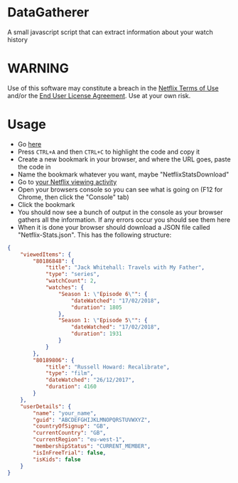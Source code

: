 # DataGatherer

A small javascript script that can extract information about your watch history

# WARNING

Use of this software may constitute a breach in the [Netflix Terms of Use](https://help.netflix.com/legal/termsofuse) and/or the [End User License Agreement](https://help.netflix.com/legal/eula). Use at your own risk.

# Usage

 - Go [here](https://raw.githubusercontent.com/thatguywiththatname/NetflixStats/master/DataGatherer/minified/main.js)
 - Press `CTRL+A` and then `CTRL+C` to highlight the code and copy it
 - Create a new bookmark in your browser, and where the URL goes, paste the code in
 - Name the bookmark whatever you want, maybe "NetflixStatsDownload"
 - Go to [your Netflix viewing activity](https://www.netflix.com/viewingactivity) 
 - Open your browsers console so you can see what is going on (F12 for Chrome, then click the "Console" tab)
 - Click the bookmark
 - You should now see a bunch of output in the console as your browser gathers all the information. If any errors occur you should see them here
 - When it is done your browser should download a JSON file called "Netflix-Stats.json". This has the following structure:

```json
{
    "viewedItems": {
        "80186848": {
            "title": "Jack Whitehall: Travels with My Father",
            "type": "series",
            "watchCount": 2,
            "watches": {
                "Season 1: \"Episode 6\"": {
                    "dateWatched": "17/02/2018",
                    "duration": 1805
                },
                "Season 1: \"Episode 5\"": {
                    "dateWatched": "17/02/2018",
                    "duration": 1931
                }
            }
        },
        "80189806": {
            "title": "Russell Howard: Recalibrate",
            "type": "film",
            "dateWatched": "26/12/2017",
            "duration": 4160
        }
    },
    "userDetails": {
        "name": "your_name",
        "guid": "ABCDEFGHIJKLMNOPQRSTUVWXYZ",
        "countryOfSignup": "GB",
        "currentCountry": "GB",
        "currentRegion": "eu-west-1",
        "membershipStatus": "CURRENT_MEMBER",
        "isInFreeTrial": false,
        "isKids": false
    }
}
```
